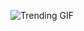 ![Trending GIF](https://media1.giphy.com/media/YYKoJL28YtscdUTGWA/giphy.gif?cid=8bb21772asxzbfgklyz29zt6efteme3w6feokbu32sgva9ur&ep=v1_gifs_search&rid=giphy.gif&ct=g)
